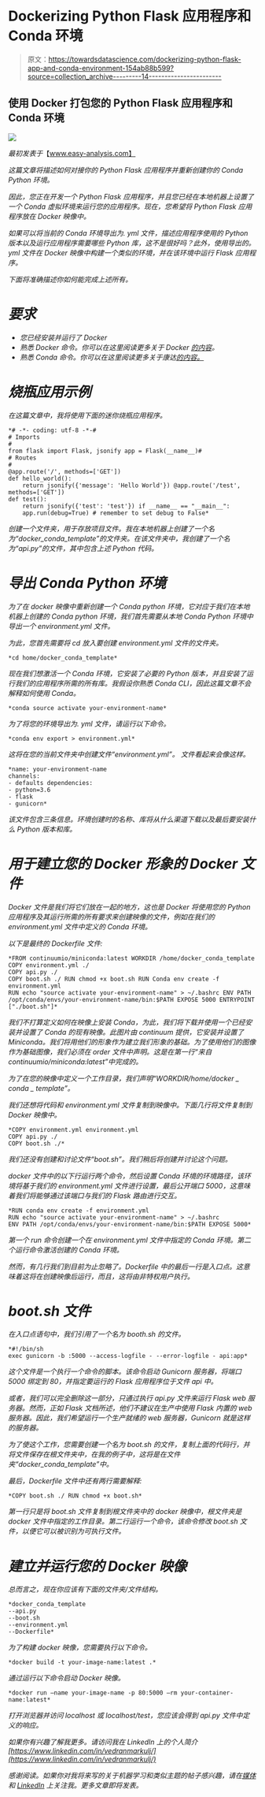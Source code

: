 # Dockerizing Python Flask 应用程序和 Conda 环境

> 原文：<https://towardsdatascience.com/dockerizing-python-flask-app-and-conda-environment-154ab88b599?source=collection_archive---------14----------------------->

## 使用 Docker 打包您的 Python Flask 应用程序和 Conda 环境

![](img/e0672368e2d70f8d43557245bf3a1b34.png)

*最初发表于*【www.easy-analysis.com】

*这篇文章将描述如何对接你的 Python Flask 应用程序并重新创建你的 Conda Python 环境。*

*因此，您正在开发一个 Python Flask 应用程序，并且您已经在本地机器上设置了一个 Conda 虚拟环境来运行您的应用程序。现在，您希望将 Python Flask 应用程序放在 Docker 映像中。*

*如果可以将当前的 Conda 环境导出为. yml 文件，描述应用程序使用的 Python 版本以及运行应用程序需要哪些 Python 库，这不是很好吗？此外，使用导出的。yml 文件在 Docker 映像中构建一个类似的环境，并在该环境中运行 Flask 应用程序。*

*下面将准确描述你如何能完成上述所有。*

# *要求*

*   *您已经安装并运行了 Docker*
*   *熟悉 Docker 命令。你可以在这里阅读更多关于 Docker [的内容](https://docs.docker.com/engine/reference/commandline/docker/)。*
*   *熟悉 Conda 命令。你可以在这里阅读更多关于康达[的内容。](https://conda.readthedocs.io/en/latest/)*

# *烧瓶应用示例*

*在这篇文章中，我将使用下面的迷你烧瓶应用程序。*

```
*# -*- coding: utf-8 -*-# 
# Imports 
# 
from flask import Flask, jsonify app = Flask(__name__)# 
# Routes 
# 
@app.route('/', methods=['GET']) 
def hello_world():
    return jsonify({'message': 'Hello World'}) @app.route('/test', methods=['GET']) 
def test():
    return jsonify({'test': 'test'}) if __name__ == "__main__":
    app.run(debug=True) # remember to set debug to False* 
```

*创建一个文件夹，用于存放项目文件。我在本地机器上创建了一个名为“docker_conda_template”的文件夹。在该文件夹中，我创建了一个名为“api.py”的文件，其中包含上述 Python 代码。*

# *导出 Conda Python 环境*

*为了在 docker 映像中重新创建一个 Conda python 环境，它对应于我们在本地机器上创建的 Conda python 环境，我们首先需要从本地 Conda Python 环境中导出一个 environment.yml 文件。*

*为此，您首先需要将 cd 放入要创建 environment.yml 文件的文件夹。*

```
*cd home/docker_conda_template*
```

*现在我们想激活一个 Conda 环境，它安装了必要的 Python 版本，并且安装了运行我们的应用程序所需的所有库。我假设你熟悉 Conda CLI，因此这篇文章不会解释如何使用 Conda。*

```
*conda source activate your-environment-name*
```

*为了将您的环境导出为. yml 文件，请运行以下命令。*

```
*conda env export > environment.yml*
```

*这将在您的当前文件夹中创建文件“environment.yml”。
文件看起来会像这样。*

```
*name: your-environment-name 
channels: 
- defaults dependencies: 
- python=3.6 
- flask 
- gunicorn*
```

*该文件包含三条信息。环境创建时的名称、库将从什么渠道下载以及最后要安装什么 Python 版本和库。*

# *用于建立您的 Docker 形象的 Docker 文件*

*Docker 文件是我们将它们放在一起的地方，这也是 Docker 将使用您的 Python 应用程序及其运行所需的所有要求来创建映像的文件，例如在我们的 environment.yml 文件中定义的 Conda 环境。*

*以下是最终的 Dockerfile 文件:*

```
*FROM continuumio/miniconda:latest WORKDIR /home/docker_conda_template COPY environment.yml ./ 
COPY api.py ./ 
COPY boot.sh ./ RUN chmod +x boot.sh RUN Conda env create -f environment.yml 
RUN echo "source activate your-environment-name" > ~/.bashrc ENV PATH /opt/conda/envs/your-environment-name/bin:$PATH EXPOSE 5000 ENTRYPOINT ["./boot.sh"]*
```

*我们不打算定义如何在映像上安装 Conda，为此，我们将下载并使用一个已经安装并设置了 Conda 的现有映像。此图片由 continuum 提供，它安装并设置了 Miniconda。我们将用他们的形象作为建立我们形象的基础。为了使用他们的图像作为基础图像，我们必须在 order 文件中声明。这是在第一行“来自 continuumio/miniconda:latest”中完成的。*

*为了在您的映像中定义一个工作目录，我们声明“WORKDIR/home/docker _ conda _ template”。*

*我们还想将代码和 environment.yml 文件复制到映像中。下面几行将文件复制到 Docker 映像中。*

```
*COPY environment.yml environment.yml 
COPY api.py ./ 
COPY boot.sh ./*
```

*我们还没有创建和讨论文件“boot.sh”。我们稍后将创建并讨论这个问题。*

*docker 文件中的以下行运行两个命令，然后设置 Conda 环境的环境路径，该环境将基于我们的 environment.yml 文件进行设置，最后公开端口 5000，这意味着我们将能够通过该端口与我们的 Flask 路由进行交互。*

```
*RUN conda env create -f environment.yml 
RUN echo "source activate your-environment-name" > ~/.bashrc 
ENV PATH /opt/conda/envs/your-environment-name/bin:$PATH EXPOSE 5000*
```

*第一个 run 命令创建一个在 environment.yml 文件中指定的 Conda 环境。第二个运行命令激活创建的 Conda 环境。*

*然而，有几行我们到目前为止忽略了。Dockerfile 中的最后一行是入口点。这意味着这将在创建映像后运行，而且，这将由非特权用户执行。*

# *boot.sh 文件*

*在入口点语句中，我们引用了一个名为 booth.sh 的文件。*

```
*#!/bin/sh 
exec gunicorn -b :5000 --access-logfile - --error-logfile - api:app*
```

*这个文件是一个执行一个命令的脚本。该命令启动 Gunicorn 服务器，将端口 5000 绑定到 80，并指定要运行的 Flask 应用程序位于文件 api 中。*

*或者，我们可以完全删除这一部分，只通过执行 api.py 文件来运行 Flask web 服务器。然而，正如 Flask 文档所述，他们不建议在生产中使用 Flask 内置的 web 服务器。因此，我们希望运行一个生产就绪的 web 服务器，Gunicorn 就是这样的服务器。*

*为了使这个工作，您需要创建一个名为 boot.sh 的文件，复制上面的代码行，并将文件保存在根文件夹中，在我的例子中，这将是在文件夹“docker_conda_template”中。*

*最后，Dockerfile 文件中还有两行需要解释:*

```
*COPY boot.sh ./ RUN chmod +x boot.sh*
```

*第一行只是将 boot.sh 文件复制到根文件夹中的 docker 映像中，根文件夹是 docker 文件中指定的工作目录。第二行运行一个命令，该命令修改 boot.sh 文件，以便它可以被识别为可执行文件。*

# *建立并运行您的 Docker 映像*

*总而言之，现在你应该有下面的文件夹/文件结构。*

```
*docker_conda_template 
--api.py 
--boot.sh 
--environment.yml 
--Dockerfile*
```

*为了构建 docker 映像，您需要执行以下命令。*

```
*docker build -t your-image-name:latest .*
```

*通过运行以下命令启动 Docker 映像。*

```
*docker run –name your-image-name -p 80:5000 –rm your-container-name:latest*
```

*打开浏览器并访问 localhost 或 localhost/test，您应该会得到 api.py 文件中定义的响应。*

*如果你有兴趣了解我更多。请访问我在 LinkedIn 上的个人简介[https://www.linkedin.com/in/vedranmarkulj/](https://www.linkedin.com/in/vedranmarkulj/)*

*感谢阅读。如果你对我将来写的关于机器学习和类似主题的帖子感兴趣，请在[媒体](https://medium.com/@vedranmarkulj)和 [LinkedIn](https://www.linkedin.com/in/vedranmarkulj/) 上关注我。更多文章即将发表。*